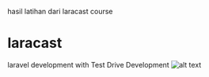 hasil latihan dari laracast course
# laracast
laravel development with Test Drive Development
![alt text](https://doc-10-80-docs.googleusercontent.com/docs/securesc/v38cbun2c792ots2qv5ivpk6sfm1ii84/1v6uc3c3ufvg4cfprfamiogb02u7p8pn/1591451700000/04629245066797055966/04629245066797055966/1pIGolgYyR_68fJBO9qtdNFLCyQMYZGl1?h=09484234942821637687&e=download&authuser=0)
